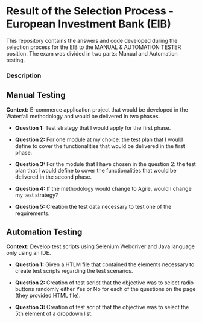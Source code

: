 # Result of the Selection Process - European Investment Bank (EIB)

This repository contains the answers and code developed during the selection process for the EIB to the MANUAL & AUTOMATION TESTER position.
The exam was divided in two parts: Manual and Automation testing. 

### Description

## Manual Testing

**Context:** E-commerce application project that would be developed in the Waterfall methodology and would be delivered in two phases. 

- **Question 1:** 
Test strategy that I would apply for the first phase. 

- **Question 2:** 
For one module at my choice: the test plan that I would define to cover the functionalities that would be delivered in the first phase.

- **Question 3:**
For the module that I have chosen in the question 2: the test plan that I would define to cover the functionalities that would be delivered in the second phase.

- **Question 4:**
If the methodology would change to Agile, would I change my test strategy? 

- **Question 5:**
Creation the test data necessary to test one of the requirements. 


## Automation Testing

**Context:** Develop test scripts using Selenium Webdriver and Java language only using an IDE.

- **Question 1:**
Given a HTLM file that contained the elements necessary to create test scripts regarding the test scenarios. 

- **Question 2:**
Creation of test script that the objective was to select radio buttons randomly either Yes or No for each of the questions on the page (they provided HTML file).

- **Question 3:**
Creation of test script that the objective was to select the 5th element of a dropdown list.




